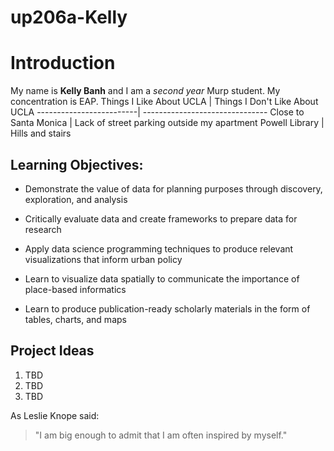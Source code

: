 # up206a-Kelly

# Introduction

My name is **Kelly Banh** and I am a *second year* Murp student. My concentration is EAP.
Things I Like About UCLA | Things I Don't Like About UCLA
-------------------------| -------------------------------
Close to Santa Monica | Lack of street parking outside my apartment
Powell Library | Hills and stairs

## Learning Objectives:

* Demonstrate the value of data for planning purposes through discovery, exploration, and analysis

* Critically evaluate data and create frameworks to prepare data for research

* Apply data science programming techniques to produce relevant visualizations that inform urban policy

* Learn to visualize data spatially to communicate the importance of place-based informatics

* Learn to produce publication-ready scholarly materials in the form of tables, charts, and maps
## Project Ideas
1. TBD
2. TBD
3. TBD

As Leslie Knope said:
> "I am big enough to admit that I am often inspired by myself."
